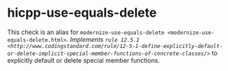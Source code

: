 hicpp-use-equals-delete
=======================

This check is an alias for
`modernize-use-equals-delete <modernize-use-equals-delete.html>`*.
Implements
`rule 12.5.1 <http://www.codingstandard.com/rule/12-5-1-define-explicitly-default-or-delete-implicit-special-member-functions-of-concrete-classes/>`*
to explicitly default or delete special member functions.
